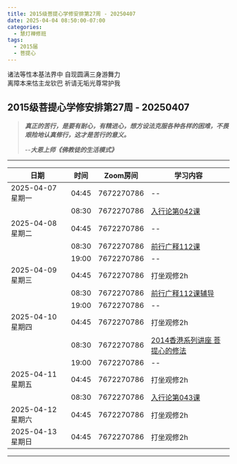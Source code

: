 ```yaml
---
title: 2015级菩提心学修安排第27周 - 20250407
date: 2025-04-04 08:50:00-07:00
categories:
  - 慧灯禅修班
tags:
  - 2015届
  - 菩提心
---
```

诸法等性本基法界中 自现圆满三身游舞力  
离障本来怙主龙钦巴 祈请无垢光尊常护我

## 2015级菩提心学修安排第27周 - 20250407

> *__真正的苦行，是要有耐心，有精进心，想方设法克服各种各样的困难，不畏艰险地认真修行，这才是苦行的意义。__*
>
> --***大恩上师《佛教徒的生活模式》***

---

|日期 |时间|Zoom房间|学习内容|
|--|--|--|--|
| 2025-04-07 星期一|04:45|7672270786|--|
| |08:30|7672270786|[入行论第042课](https://huidengchanxiu.net/refs/rxl/04#第四十二节课) |
| 2025-04-08 星期二 |04:45|7672270786|--|
|   |08:30|7672270786| [前行广释112课](https://huidengchanxiu.net/refs/qxgs/qxgs-09ptx/#前行广释第112课) |
|   |19:00|7672270786|--|
| 2025-04-09 星期三  |04:45|7672270786|打坐观修2h|
|   |08:30|7672270786| [前行广释112课辅导](https://huidengchanxiu.net/refs/qxgs/fudao/qxgsfd-09ptx/#前行广释第112课辅导) |
|   |19:00|7672270786| -- |
| 2025-04-10 星期四|04:45|7672270786|打坐观修2h|
|   |08:30|7672270786| [2014香港系列讲座 菩提心的修法](https://www.huidengchanxiu.net/5jx/2ptx/29) |
|   |19:00|7672270786|--|
| 2025-04-11 星期五|04:45|7672270786|打坐观修2h|
| |08:30|7672270786|[入行论第043课](https://huidengchanxiu.net/refs/rxl/04#第四十三节课) |
| 2025-04-12 星期六|04:45|7672270786| 打坐观修2h |
| 2025-04-13 星期日|04:45|7672270786| 打坐观修2h |
---


